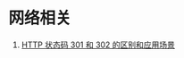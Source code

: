 # 网络相关

1. [HTTP 状态码 301 和 302 的区别和应用场景](https://github.com/kaisa911/DailyInterviewQuestion/blob/master/Questions/HTTP状态码301和302的区别和应用场景.md)
